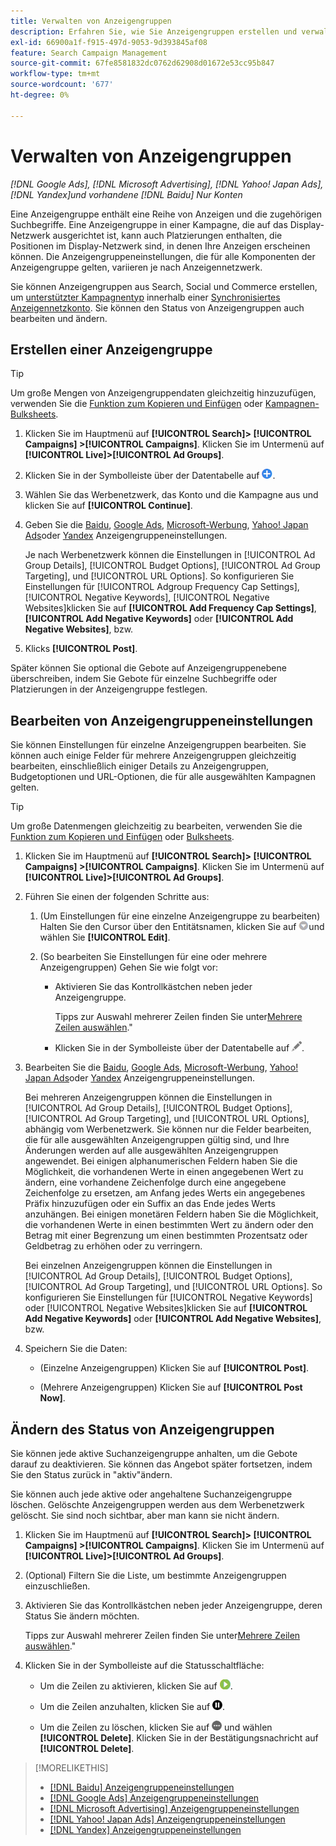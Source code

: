 ```yaml
---
title: Verwalten von Anzeigengruppen
description: Erfahren Sie, wie Sie Anzeigengruppen erstellen und verwalten.
exl-id: 66900a1f-f915-497d-9053-9d393845af08
feature: Search Campaign Management
source-git-commit: 67fe8581832dc0762d62908d01672e53cc95b847
workflow-type: tm+mt
source-wordcount: '677'
ht-degree: 0%

---
```


# Verwalten von Anzeigengruppen

*[!DNL Google Ads], [!DNL Microsoft Advertising], [!DNL Yahoo! Japan Ads], [!DNL Yandex]und vorhandene [!DNL Baidu] Nur Konten*

Eine Anzeigengruppe enthält eine Reihe von Anzeigen und die zugehörigen Suchbegriffe. Eine Anzeigengruppe in einer Kampagne, die auf das Display-Netzwerk ausgerichtet ist, kann auch Platzierungen enthalten, die Positionen im Display-Netzwerk sind, in denen Ihre Anzeigen erscheinen können. Die Anzeigengruppeneinstellungen, die für alle Komponenten der Anzeigengruppe gelten, variieren je nach Anzeigennetzwerk.

Sie können Anzeigengruppen aus Search, Social und Commerce erstellen, um [unterstützter Kampagnentyp](/help/search-social-commerce/introduction/supported-inventory.md) innerhalb einer [Synchronisiertes Anzeigennetzkonto](/help/search-social-commerce/campaign-management/accounts/ad-network-account-about.md). Sie können den Status von Anzeigengruppen auch bearbeiten und ändern.

## Erstellen einer Anzeigengruppe

>[!TIP]
>
>Um große Mengen von Anzeigengruppendaten gleichzeitig hinzuzufügen, verwenden Sie die [Funktion zum Kopieren und Einfügen](/help/search-social-commerce/campaign-management/campaigns/copy-paste.md) oder [Kampagnen-Bulksheets](/help/search-social-commerce/campaign-management/bulksheets/bulksheet-about.md).

1. Klicken Sie im Hauptmenü auf **[!UICONTROL Search]> [!UICONTROL Campaigns] >[!UICONTROL Campaigns]**. Klicken Sie im Untermenü auf **[!UICONTROL Live]>[!UICONTROL Ad Groups]**.

1. Klicken Sie in der Symbolleiste über der Datentabelle auf ![Erstellen](/help/search-social-commerce/assets/add.png "Erstellen").

1. Wählen Sie das Werbenetzwerk, das Konto und die Kampagne aus und klicken Sie auf **[!UICONTROL Continue]**.

1. Geben Sie die [Baidu](/help/search-social-commerce/campaign-management/campaigns/ad-group-settings-baidu.md), [Google Ads](/help/search-social-commerce/campaign-management/campaigns/ad-group-settings-google.md), [Microsoft-Werbung](/help/search-social-commerce/campaign-management/campaigns/ad-group-settings-microsoft.md), [Yahoo! Japan Ads](/help/search-social-commerce/campaign-management/campaigns/ad-group-settings-yahoo-japan.md)oder [Yandex](/help/search-social-commerce/campaign-management/campaigns/ad-group-settings-yandex.md) Anzeigengruppeneinstellungen.

   Je nach Werbenetzwerk können die Einstellungen in [!UICONTROL Ad Group Details], [!UICONTROL Budget Options], [!UICONTROL Ad Group Targeting], und [!UICONTROL URL Options]. So konfigurieren Sie Einstellungen für [!UICONTROL Adgroup Frequency Cap Settings], [!UICONTROL Negative Keywords], [!UICONTROL Negative Websites]klicken Sie auf **[!UICONTROL Add Frequency Cap Settings]**, **[!UICONTROL Add Negative Keywords]** oder **[!UICONTROL Add Negative Websites]**, bzw.

1. Klicks **[!UICONTROL Post]**.

Später können Sie optional die Gebote auf Anzeigengruppenebene überschreiben, indem Sie Gebote für einzelne Suchbegriffe oder Platzierungen in der Anzeigengruppe festlegen.

## Bearbeiten von Anzeigengruppeneinstellungen

Sie können Einstellungen für einzelne Anzeigengruppen bearbeiten. Sie können auch einige Felder für mehrere Anzeigengruppen gleichzeitig bearbeiten, einschließlich einiger Details zu Anzeigengruppen, Budgetoptionen und URL-Optionen, die für alle ausgewählten Kampagnen gelten.

>[!TIP]
>
>Um große Datenmengen gleichzeitig zu bearbeiten, verwenden Sie die [Funktion zum Kopieren und Einfügen](/help/search-social-commerce/campaign-management/campaigns/copy-paste.md) oder [Bulksheets](/help/search-social-commerce/campaign-management/bulksheets/bulksheet-about.md).

1. Klicken Sie im Hauptmenü auf **[!UICONTROL Search]> [!UICONTROL Campaigns] >[!UICONTROL Campaigns]**. Klicken Sie im Untermenü auf **[!UICONTROL Live]>[!UICONTROL Ad Groups]**.

1. Führen Sie einen der folgenden Schritte aus:

   1. (Um Einstellungen für eine einzelne Anzeigengruppe zu bearbeiten) Halten Sie den Cursor über den Entitätsnamen, klicken Sie auf ![Menüsymbol](/help/search-social-commerce/assets/arrow-dropdown-menu.png "Menüsymbol")und wählen Sie **[!UICONTROL Edit]**.

   1. (So bearbeiten Sie Einstellungen für eine oder mehrere Anzeigengruppen) Gehen Sie wie folgt vor:

      * Aktivieren Sie das Kontrollkästchen neben jeder Anzeigengruppe.

        Tipps zur Auswahl mehrerer Zeilen finden Sie unter[Mehrere Zeilen auswählen](/help/search-social-commerce/common-tasks/navigation-editing-selection/multiple-rows-select.md).&quot;

      * Klicken Sie in der Symbolleiste über der Datentabelle auf ![Bearbeiten](/help/search-social-commerce/assets/edit.png "Bearbeiten").

1. Bearbeiten Sie die [Baidu](/help/search-social-commerce/campaign-management/campaigns/ad-group-settings-baidu.md), [Google Ads](/help/search-social-commerce/campaign-management/campaigns/ad-group-settings-google.md), [Microsoft-Werbung](/help/search-social-commerce/campaign-management/campaigns/ad-group-settings-microsoft.md), [Yahoo! Japan Ads](/help/search-social-commerce/campaign-management/campaigns/ad-group-settings-yahoo-japan.md)oder [Yandex](/help/search-social-commerce/campaign-management/campaigns/ad-group-settings-yandex.md) Anzeigengruppeneinstellungen.

   Bei mehreren Anzeigengruppen können die Einstellungen in [!UICONTROL Ad Group Details], [!UICONTROL Budget Options], [!UICONTROL Ad Group Targeting], und [!UICONTROL URL Options], abhängig vom Werbenetzwerk. Sie können nur die Felder bearbeiten, die für alle ausgewählten Anzeigengruppen gültig sind, und Ihre Änderungen werden auf alle ausgewählten Anzeigengruppen angewendet. Bei einigen alphanumerischen Feldern haben Sie die Möglichkeit, die vorhandenen Werte in einen angegebenen Wert zu ändern, eine vorhandene Zeichenfolge durch eine angegebene Zeichenfolge zu ersetzen, am Anfang jedes Werts ein angegebenes Präfix hinzuzufügen oder ein Suffix an das Ende jedes Werts anzuhängen. Bei einigen monetären Feldern haben Sie die Möglichkeit, die vorhandenen Werte in einen bestimmten Wert zu ändern oder den Betrag mit einer Begrenzung um einen bestimmten Prozentsatz oder Geldbetrag zu erhöhen oder zu verringern.

   Bei einzelnen Anzeigengruppen können die Einstellungen in [!UICONTROL Ad Group Details], [!UICONTROL Budget Options], [!UICONTROL Ad Group Targeting], und [!UICONTROL URL Options]. So konfigurieren Sie Einstellungen für [!UICONTROL Negative Keywords] oder [!UICONTROL Negative Websites]klicken Sie auf **[!UICONTROL Add Negative Keywords]** oder **[!UICONTROL Add Negative Websites]**, bzw.

1. Speichern Sie die Daten:

   * (Einzelne Anzeigengruppen) Klicken Sie auf **[!UICONTROL Post]**.

   * (Mehrere Anzeigengruppen) Klicken Sie auf **[!UICONTROL Post Now]**.

## Ändern des Status von Anzeigengruppen

Sie können jede aktive Suchanzeigengruppe anhalten, um die Gebote darauf zu deaktivieren. Sie können das Angebot später fortsetzen, indem Sie den Status zurück in &quot;aktiv&quot;ändern.

Sie können auch jede aktive oder angehaltene Suchanzeigengruppe löschen. Gelöschte Anzeigengruppen werden aus dem Werbenetzwerk gelöscht. Sie sind noch sichtbar, aber man kann sie nicht ändern.

1. Klicken Sie im Hauptmenü auf **[!UICONTROL Search]> [!UICONTROL Campaigns] >[!UICONTROL Campaigns]**. Klicken Sie im Untermenü auf **[!UICONTROL Live]>[!UICONTROL Ad Groups]**.

1. (Optional) Filtern Sie die Liste, um bestimmte Anzeigengruppen einzuschließen.

1. Aktivieren Sie das Kontrollkästchen neben jeder Anzeigengruppe, deren Status Sie ändern möchten.

   Tipps zur Auswahl mehrerer Zeilen finden Sie unter[Mehrere Zeilen auswählen](/help/search-social-commerce/common-tasks/navigation-editing-selection/multiple-rows-select.md).&quot;

1. Klicken Sie in der Symbolleiste auf die Statusschaltfläche:
   * Um die Zeilen zu aktivieren, klicken Sie auf ![Aktivieren](/help/search-social-commerce/assets/activate.png "Aktivieren").

   * Um die Zeilen anzuhalten, klicken Sie auf ![Anhalten](/help/search-social-commerce/assets/pause.png "Anhalten").

   * Um die Zeilen zu löschen, klicken Sie auf ![Mehr](/help/search-social-commerce/assets/more.png "Mehr") und wählen **[!UICONTROL Delete]**. Klicken Sie in der Bestätigungsnachricht auf **[!UICONTROL Delete]**.

>[!MORELIKETHIS]
>
>* [[!DNL Baidu] Anzeigengruppeneinstellungen](/help/search-social-commerce/campaign-management/campaigns/ad-group-settings-baidu.md)
>* [[!DNL Google Ads] Anzeigengruppeneinstellungen](/help/search-social-commerce/campaign-management/campaigns/ad-group-settings-google.md)
>* [[!DNL Microsoft Advertising] Anzeigengruppeneinstellungen](/help/search-social-commerce/campaign-management/campaigns/ad-group-settings-microsoft.md)
>* [[!DNL Yahoo! Japan Ads] Anzeigengruppeneinstellungen](/help/search-social-commerce/campaign-management/campaigns/ad-group-settings-yahoo-japan.md)
>* [[!DNL Yandex] Anzeigengruppeneinstellungen](/help/search-social-commerce/campaign-management/campaigns/ad-group-settings-yandex.md)

